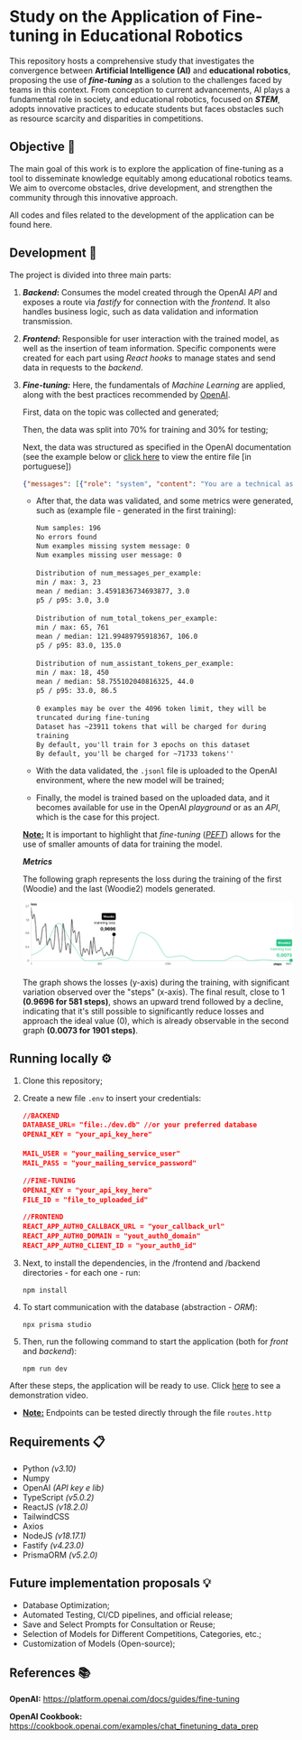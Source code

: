 # Study on the Application of Fine-tuning in Educational Robotics 

This repository hosts a comprehensive study that investigates the convergence between <b>Artificial Intelligence (AI)</b> and <b>educational robotics</b>, proposing the use of <b><i>fine-tuning</i></b> as a solution to the challenges faced by teams in this context. From conception to current advancements, AI plays a fundamental role in society, and educational robotics, focused on <b><i>STEM</i></b>, adopts innovative practices to educate students but faces obstacles such as resource scarcity and disparities in competitions.

## Objective 🎯
The main goal of this work is to explore the application of fine-tuning as a tool to disseminate knowledge equitably among educational robotics teams. We aim to overcome obstacles, drive development, and strengthen the community through this innovative approach.

All codes and files related to the development of the application can be found here.

## Development 🔨

The project is divided into three main parts:

1. **<i>Backend</i>:** Consumes the model created through the OpenAI <i>API</i> and exposes a route via <i>fastify</i> for connection with the <i>frontend</i>. It also handles business logic, such as data validation and information transmission.

2. **<i>Frontend</i>:** Responsible for user interaction with the trained model, as well as the insertion of team information. Specific components were created for each part using <i>React hooks</i> to manage states and send data in requests to the <i>backend</i>.


3. **<i>Fine-tuning:</i>** Here, the fundamentals of <i>Machine Learning</i> are applied, along with the best practices recommended by <a href="#openai">OpenAI</a>.

    First, data on the topic was collected and generated;
    
    Then, the data was split into 70% for training and 30% for testing;
    
    Next, the data was structured as specified in the OpenAI documentation (see the example below or <a href="https://github.com/jvoliveirag/TCC/blob/main/fine_tuning/data/training_data.jsonl">click here</a> to view the entire file [in portuguese])

      ~~~JSON
      {"messages": [{"role": "system", "content": "You are a technical assistant helping a FIRST LEGO League team in the robot design process, which includes assembly with LEGO pieces (wheels, sensors, controllers, etc.), block programming, mission table strategy, documentation, presentation, continuous improvement, critical thinking, proactivity, and teamwork."}, {"role": "user", "content": "How can we adjust the PID controller settings to meet the specific needs of our robot, considering the mission strategy?"}, {"role": "assistant", "content": "Conduct practical tests, collect performance data, and adjust the PID parameters based on the results to optimize robot control."}]}
      ~~~

    * After that, the data was validated, and some metrics were generated, such as (example file - generated in the first training):

      ```
      Num samples: 196
      No errors found
      Num examples missing system message: 0
      Num examples missing user message: 0

      Distribution of num_messages_per_example:
      min / max: 3, 23
      mean / median: 3.4591836734693877, 3.0
      p5 / p95: 3.0, 3.0

      Distribution of num_total_tokens_per_example:
      min / max: 65, 761
      mean / median: 121.99489795918367, 106.0
      p5 / p95: 83.0, 135.0

      Distribution of num_assistant_tokens_per_example:
      min / max: 18, 450
      mean / median: 58.755102040816325, 44.0
      p5 / p95: 33.0, 86.5

      0 examples may be over the 4096 token limit, they will be truncated during fine-tuning
      Dataset has ~23911 tokens that will be charged for during training
      By default, you'll train for 3 epochs on this dataset
      By default, you'll be charged for ~71733 tokens''
      ```

    * With the data validated, the <code>.jsonl</code> file is uploaded to the OpenAI environment, where the new model will be trained;

    * Finally, the model is trained based on the uploaded data, and it becomes available for use in the OpenAI <i>playground</i> or as an <i>API</i>, which is the case for this project.

    <b><u>Note:</u></b> It is important to highlight that <i>fine-tuning</i> (<i><a href="https://www.leewayhertz.com/parameter-efficient-fine-tuning/">PEFT</a></i>) allows for the use of smaller amounts of data for training the model.

    ***Metrics***

    The following graph represents the loss during the training of the first (Woodie) and the last (Woodie2) models generated.

    <img src="./images/tloss.png" style="border-radius: 10px">

    The graph shows the losses (y-axis) during the training, with significant variation observed over the "steps" (x-axis). The final result, close to 1 **(0.9696 for 581 steps)**, shows an upward trend followed by a decline, indicating that it's still possible to significantly reduce losses and approach the ideal value (0), which is already observable in the second graph **(0.0073 for 1901 steps)**.


## Running locally ⚙️

1. Clone this repository;

2. Create a new file <code>.env</code> to insert your credentials:
    ~~~JSON
    //BACKEND
    DATABASE_URL= "file:./dev.db" //or your preferred database
    OPENAI_KEY = "your_api_key_here"

    MAIL_USER = "your_mailing_service_user"
    MAIL_PASS = "your_mailing_service_password"
    ~~~

    ~~~JSON
    //FINE-TUNING
    OPENAI_KEY = "your_api_key_here"
    FILE_ID = "file_to_uploaded_id"
    ~~~

    ~~~JSON
    //FRONTEND
    REACT_APP_AUTH0_CALLBACK_URL = "your_callback_url"
    REACT_APP_AUTH0_DOMAIN = "yout_auth0_domain"
    REACT_APP_AUTH0_CLIENT_ID = "your_auth0_id"
    ~~~

3. Next, to install the dependencies, in the /frontend and /backend directories - for each one - run:

    ```
    npm install
    ```

4. To start communication with the database (abstraction - <i>ORM</i>):

    ```
    npx prisma studio
    ```

5. Then, run the following command to start the application (both for <i>front</i> and <i>backend</i>):

    ```
    npm run dev
    ```

After these steps, the application will be ready to use. Click <a href="https://youtu.be/bqWryQXb0RM">here</a> to see a demonstration video.


* <b><u>Note:</u></b> Endpoints can be tested directly through the file <code>routes.http</code>

## Requirements 📋
* Python <i>(v3.10)</i>
* Numpy
* OpenAI <i>(API key e lib)</i>
* TypeScript <i>(v5.0.2)</i>
* ReactJS <i>(v18.2.0)</i>
* TailwindCSS
* Axios
* NodeJS <i>(v18.17.1)</i>
* Fastify <i>(v4.23.0)</i>
* PrismaORM <i>(v5.2.0)</i>

## Future implementation proposals 💡
* Database Optimization;
* Automated Testing, CI/CD pipelines, and official release;
* Save and Select Prompts for Consultation or Reuse;
* Selection of Models for Different Competitions, Categories, etc.;
* Customization of Models (Open-source);

## References 📚

<b><a id="openai">OpenAI</a>:</b> https://platform.openai.com/docs/guides/fine-tuning

<b>OpenAI Cookbook:</b> https://cookbook.openai.com/examples/chat_finetuning_data_prep


